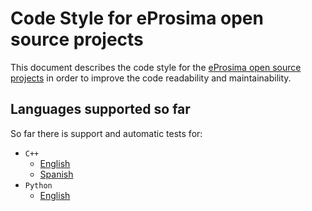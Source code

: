 # Code Style for eProsima open source projects

This document describes the code style for the [eProsima open source projects](https://github.com/eProsima) in order to improve the code readability and maintainability.

## Languages supported so far

So far there is support and automatic tests for:

- `C++`
  - [English](cpp.en.md)
  - [Spanish](cpp.es.md)
- `Python`
  - [English](py.en.md)
